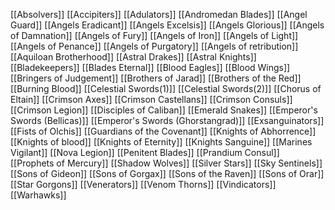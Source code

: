[[Absolvers]]
[[Accipiters]]
[[Adulators]]
[[Andromedan Blades]]
[[Angel Guard]]
[[Angels Eradicant]]
[[Angels Excelsis]]
[[Angels Glorious]]
[[Angels of Damnation]]
[[Angels of Fury]]
[[Angels of Iron]]
[[Angels of Light]]
[[Angels of Penance]]
[[Angels of Purgatory]]
[[Angels of retribution]]
[[Aquiloan Brotherhood]]
[[Astral Drakes]]
[[Astral Knights]]
[[Bladekeepers]]
[[Blades Eternal]]
[[Blood Eagles]]
[[Blood Wings]]
[[Bringers of Judgement]]
[[Brothers of Jarad]]
[[Brothers of the Red]]
[[Burning Blood]]
[[Celestial Swords(1)]]
[[Celestial Swords(2)]]
[[Chorus of Eltain]]
[[Crimson Axes]]
[[Crimson Castellans]]
[[Crimson Consuls]]
[[Crimson Legion]]
[[Disciples of Caliban]]
[[Emerald Snakes]]
[[Emperor's Swords (Bellicas)]]
[[Emperor's Swords (Ghorstangrad)]]
[[Exsanguinators]]
[[Fists of Olchis]]
[[Guardians of the Covenant]]
[[Knights of Abhorrence]]
[[Knights of blood]]
[[Knights of Eternity]]
[[Knights Sanguine]]
[[Marines Vigilant]]
[[Nova Legion]]
[[Penitent Blades]]
[[Prandium Consul]]
[[Prophets of Mercury]]
[[Shadow Wolves]]
[[Silver Stars]]
[[Sky Sentinels]]
[[Sons of Gideon]]
[[Sons of Gorgax]]
[[Sons of the Raven]]
[[Sons of Orar]]
[[Star Gorgons]]
[[Venerators]]
[[Venom Thorns]]
[[Vindicators]]
[[Warhawks]]